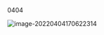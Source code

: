 0404

![image-20220404170622314](C:\Users\user\AppData\Roaming\Typora\typora-user-images\image-20220404170622314.png)